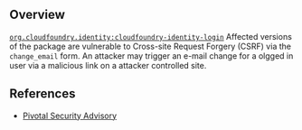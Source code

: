 ## Overview
[`org.cloudfoundry.identity:cloudfoundry-identity-login`](http://search.maven.org/#search%7Cga%7C1%7Ca%3A%22cloudfoundry-identity-login%22)
Affected versions of the package are vulnerable to Cross-site Request Forgery (CSRF) via the `change_email` form. An attacker may trigger an e-mail change for a olgged in user via a malicious link on a attacker controlled site.

## References
- [Pivotal Security Advisory](https://pivotal.io/security/cve-2015-3191)
